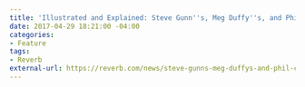 ```yaml
---
title: 'Illustrated and Explained: Steve Gunn''s, Meg Duffy''s, and Phil Cook''s Pedalboards'
date: 2017-04-29 18:21:00 -04:00
categories:
- Feature
tags:
- Reverb
external-url: https://reverb.com/news/steve-gunns-meg-duffys-and-phil-cooks-pedalboards-illustrated-and-dicussed
---
```


